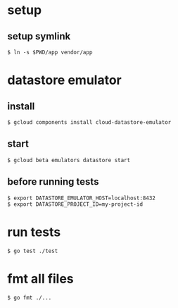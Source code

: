 # setup

## setup symlink
`$ ln -s $PWD/app vendor/app`

# datastore emulator

## install
`$ gcloud components install cloud-datastore-emulator`

## start
`$ gcloud beta emulators datastore start`

## before running tests
```
$ export DATASTORE_EMULATOR_HOST=localhost:8432
$ export DATASTORE_PROJECT_ID=my-project-id
```

# run tests
`$ go test ./test`

# fmt all files 
`$ go fmt ./...`
